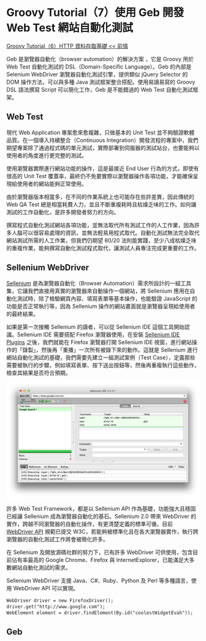 # Groovy Tutorial（7）使用 Geb 開發 Web Test 網站自動化測試 #

[Groovy Tutorial（6）HTTP 資料存取基礎 << 前情](http://www.codedata.com.tw/java/groovy-tutorial-6-url-httpbuilder/)

Geb 是瀏覽器自動化（browser automation）的解決方案 ，它是 Groovy 用於 Web Test 自動化測試的 DSL（Domain-Specific Language）。Geb 的內部是 Selenium WebDriver 瀏覽器自動化測試引擎，提供類似 jQuery Selector 的 DOM 操作方法，可以與多種 Java 測試框架整合搭配。使用易讀易寫的 Groovy DSL 語法撰寫 Script 可以簡化工作，Geb 是不能錯過的 Web Test 自動化測試框架。

## Web Test ##

現代 Web Application 專案愈來愈複雜，只做基本的 Unit Test 並不夠驗證軟體品質。在一個導入持續整合（Continuous Integration）開發流程的專案中，我們期望專案除了通過程式碼的單元測試，實際部署到伺服器的測試站台，也要能夠以使用者的角度進行更完整的測試。

使用瀏覽器實際進行網站功能的操作，這是最接近 End User 行為的方式，即使有很高的 Unit Test 覆蓋率，最終仍不免要實際以瀏覽器操作各項功能，才能確保呈現給使用者的網站能夠正常使用。

由於瀏覽器版本相當多，在不同的作業系統上也可能存在些許差異，因此傳統的 Web QA Test 總是相當耗費人力，並且不斷重複耗時且枯燥乏味的工作。如何讓測試的工作自動化，是許多開發者努力的方向。

撰寫程式自動化測試網站各項功能，並無法取代所有測試工作的人工作業，因為許多人腦可以很容易處理的資訊，並無法輕易用程式取代。自動化測試無法完全取代網站測試所需的人工作業，但我們仍期望 80/20 法則能實踐，至少八成枯燥乏味的重複作業，能夠撰寫自動化測試程式取代，讓測試人員專注完成更重要的工作。

## Sellenium WebDriver ##

[Sellenium](http://docs.seleniumhq.org/) 是為瀏覽器自動化（Browser Automation）需求所設計的一組工具集，它讓我們直接用真實的瀏覽器來自動操作一個網站，將 Sellenium 應用在自動化測試時，除了檢驗網頁內容、填寫表單等基本操作，也能驗證 JavaScript 的功能是否正常執行等，因為 Sellenium 操作的網站畫面就是瀏覽器呈現給使用者的最終結果。

如果是第一次接觸 Sellenium 的讀者，可以從 Sellenium IDE 這個工具開始認識。Sellenium IDE 需要搭配 Firefox 瀏覽器使用，在安裝 [Sellenium IDE Plugins](http://docs.seleniumhq.org/projects/ide/) 之後，我們就能在 Firefox 瀏覽器打開 Sellenium IDE 視窗，進行網站操作的「錄製」，然後再「重播」一次所有被錄下來的動作。這就是 Sellenium 進行網站自動化測試的基礎，我們需要先建立一組測試案例（Test Case），定義那些需要被執行的步驟，例如填寫表單、按下送出按鈕等，然後再重複執行這些動作，檢查其結果是否符合預期。

![Sellenium IDE](images/sellenium-ide-google-search.png)

許多 Web Test Framework，都是以 Sellenium API 作為基礎，功能強大且穩固已經讓 Sellenium 成為瀏覽器自動化的基石。Sellenium 2.0 帶來 WebDriver 的實作，跨越不同瀏覽器的自動化操作，有更清楚定義的標準可循，目前 [WebDriver API](http://www.w3.org/TR/webdriver/) 規範已提交 W3C，若能夠被標準化且在各大瀏覽器實作，執行跨瀏覽器的自動化測試工作將會被簡化許多。

在 Sellenium 及開放源碼社群的努力下，已有許多 WebDriver 可供使用，包含目前佔有率最高的 Google Chrome、Firefox 與 InternetExplorer，已能滿足大多數網站自動化測試的需求。

Sellenium WebDriver 支援 Java、C#、Ruby、Python 及 Perl 等多種語言，使用 WebDriver API 可以實現。

    WebDriver driver = new FirefoxDriver();
    driver.get("http://www.google.com");
    WebElement element = driver.findElement(By.id("coolestWidgetEvah"));


## Geb ##


